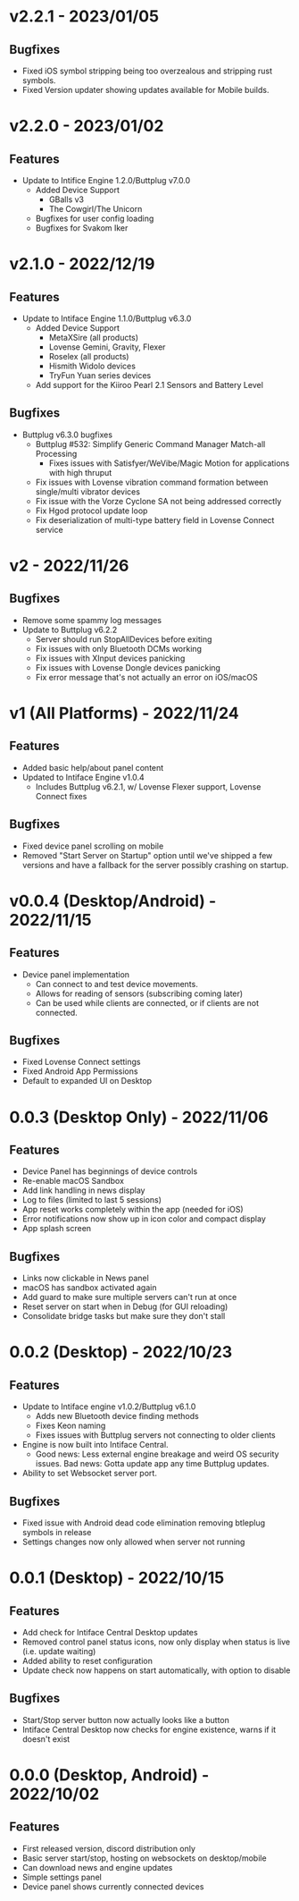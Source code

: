 # v2.2.1 - 2023/01/05

## Bugfixes

- Fixed iOS symbol stripping being too overzealous and stripping rust symbols.
- Fixed Version updater showing updates available for Mobile builds.

# v2.2.0 - 2023/01/02

## Features

- Update to Intifice Engine 1.2.0/Buttplug v7.0.0
  - Added Device Support
    - GBalls v3
    - The Cowgirl/The Unicorn
  - Bugfixes for user config loading
  - Bugfixes for Svakom Iker

# v2.1.0 - 2022/12/19

## Features

- Update to Intiface Engine 1.1.0/Buttplug v6.3.0
  - Added Device Support
    - MetaXSire (all products)
    - Lovense Gemini, Gravity, Flexer
    - Roselex (all products)
    - Hismith Widolo devices
    - TryFun Yuan series devices
  - Add support for the Kiiroo Pearl 2.1 Sensors and Battery Level

## Bugfixes

- Buttplug v6.3.0 bugfixes
  - Buttplug #532: Simplify Generic Command Manager Match-all Processing
    - Fixes issues with Satisfyer/WeVibe/Magic Motion for applications with high thruput
  - Fix issues with Lovense vibration command formation between single/multi vibrator devices
  - Fix issue with the Vorze Cyclone SA not being addressed correctly
  - Fix Hgod protocol update loop
  - Fix deserialization of multi-type battery field in Lovense Connect service

# v2 - 2022/11/26

## Bugfixes

- Remove some spammy log messages
- Update to Buttplug v6.2.2
  - Server should run StopAllDevices before exiting
  - Fix issues with only Bluetooth DCMs working
  - Fix issues with XInput devices panicking
  - Fix issues with Lovense Dongle devices panicking
  - Fix error message that's not actually an error on iOS/macOS

# v1 (All Platforms) - 2022/11/24

## Features

- Added basic help/about panel content
- Updated to Intiface Engine v1.0.4
  - Includes Buttplug v6.2.1, w/ Lovense Flexer support, Lovense Connect fixes

## Bugfixes

- Fixed device panel scrolling on mobile
- Removed "Start Server on Startup" option until we've shipped a few versions and have a fallback
  for the server possibly crashing on startup.

# v0.0.4 (Desktop/Android) - 2022/11/15

## Features

- Device panel implementation
  - Can connect to and test device movements.
  - Allows for reading of sensors (subscribing coming later)
  - Can be used while clients are connected, or if clients are not connected.

## Bugfixes

- Fixed Lovense Connect settings
- Fixed Android App Permissions
- Default to expanded UI on Desktop

# 0.0.3 (Desktop Only) - 2022/11/06

## Features

- Device Panel has beginnings of device controls
- Re-enable macOS Sandbox
- Add link handling in news display
- Log to files (limited to last 5 sessions)
- App reset works completely within the app (needed for iOS)
- Error notifications now show up in icon color and compact display
- App splash screen

## Bugfixes

- Links now clickable in News panel
- macOS has sandbox activated again
- Add guard to make sure multiple servers can't run at once
- Reset server on start when in Debug (for GUI reloading)
- Consolidate bridge tasks but make sure they don't stall

# 0.0.2 (Desktop) - 2022/10/23

## Features

- Update to Intiface engine v1.0.2/Buttplug v6.1.0
  - Adds new Bluetooth device finding methods
  - Fixes Keon naming
  - Fixes issues with Buttplug servers not connecting to older clients
- Engine is now built into Intiface Central.
  - Good news: Less external engine breakage and weird OS security issues. Bad news: Gotta update
    app any time Buttplug updates.
- Ability to set Websocket server port.

## Bugfixes

- Fixed issue with Android dead code elimination removing btleplug symbols in release
- Settings changes now only allowed when server not running

# 0.0.1 (Desktop) - 2022/10/15

## Features

- Add check for Intiface Central Desktop updates
- Removed control panel status icons, now only display when status is live (i.e. update waiting)
- Added ability to reset configuration
- Update check now happens on start automatically, with option to disable

## Bugfixes

- Start/Stop server button now actually looks like a button
- Intiface Central Desktop now checks for engine existence, warns if it doesn't exist

# 0.0.0 (Desktop, Android) - 2022/10/02

## Features

- First released version, discord distribution only
- Basic server start/stop, hosting on websockets on desktop/mobile
- Can download news and engine updates
- Simple settings panel
- Device panel shows currently connected devices